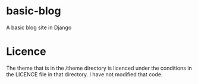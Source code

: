 # basic-blog
A basic blog site in Django

# Licence
The theme that is in the /theme directory is licenced under the conditions
in the LICENCE file in that directory. I have not modified that code.


